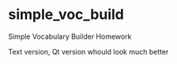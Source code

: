 # simple_voc_build
Simple Vocabulary Builder Homework

Text version, Qt version whould look much better
